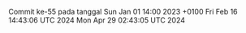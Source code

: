 Commit ke-55 pada tanggal Sun Jan 01 14:00 2023 +0100
Fri Feb 16 14:43:06 UTC 2024
Mon Apr 29 02:43:05 UTC 2024
